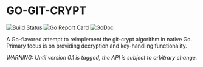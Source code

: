 # GO-GIT-CRYPT

[![Build Status](https://secure.travis-ci.org/jbuchbinder/go-git-crypt.png)](http://travis-ci.org/jbuchbinder/go-git-crypt)
[![Go Report Card](https://goreportcard.com/badge/github.com/jbuchbinder/go-git-crypt)](https://goreportcard.com/report/github.com/jbuchbinder/go-git-crypt)
[![GoDoc](https://godoc.org/github.com/jbuchbinder/go-git-crypt?status.png)](https://godoc.org/github.com/jbuchbinder/go-git-crypt)

A Go-flavored attempt to reimplement the git-crypt algorithm in native Go. Primary focus is on providing decryption and key-handling functionality.

_WARNING: Until version 0.1 is tagged, the API is subject to arbitrary change._

